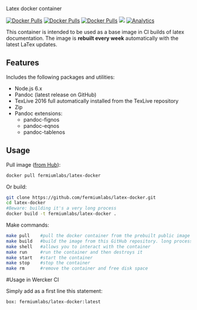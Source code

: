 Latex docker container

[![Docker Pulls](https://img.shields.io/docker/pulls/fermiumlabs/latex-docker.svg?maxAge=2592000)](https://hub.docker.com/r/fermiumlabs/latex-docker/) [![Docker Pulls](https://img.shields.io/docker/automated/fermiumlabs/latex-docker.svg?maxAge=2592000)](https://hub.docker.com/r/fermiumlabs/latex-docker/)  [![Docker Pulls](https://img.shields.io/docker/stars/fermiumlabs/latex-docker.svg?maxAge=2592000)](https://hub.docker.com/r/fermiumlabs/latex-docker/) [![](https://images.microbadger.com/badges/image/fermiumlabs/latex-docker.svg)](https://microbadger.com/images/fermiumlabs/latex-docker "Get your own image badge on microbadger.com") [![Analytics](https://ga-beacon.appspot.com/UA-69533556-3/latex-docker/readme/?flat)](https://github.com/igrigorik/ga-beacon)


This container is intended to be used as a base image in CI builds of latex documentation. The image is **rebuilt every week** automatically with the latest LaTex updates.

## Features

Includes the following packages and utilities:

* Node.js 6.x
* Pandoc (latest release on GitHub)
* TexLive 2016 full automatically installed from the TexLive repository
* Zip 
* Pandoc extensions:
  * pandoc-fignos
  * pandoc-eqnos
  * pandoc-tablenos


## Usage

Pull image ([from Hub](https://hub.docker.com/r/fermiumlabs/latex-docker/)):

```bash
docker pull fermiumlabs/latex-docker
```

Or build:

```bash
git clone https://github.com/fermiumlabs/latex-docker.git
cd latex-docker
#Beware: building it's a very long process
docker build -t fermiumlabs/latex-docker .
```

Make commands:

```bash
make pull    #pull the docker container from the prebuilt public image
make build   #build the image from this GitHub repository. long process
make shell   #allows you to interact with the container
make run     #run the container and then destroys it
make start   #start the container
make stop    #stop the container
make rm      #remove the container and free disk space
```

#Usage in Wercker CI

Simply add as a first line this statement:

```
box: fermiumlabs/latex-docker:latest
```
 
